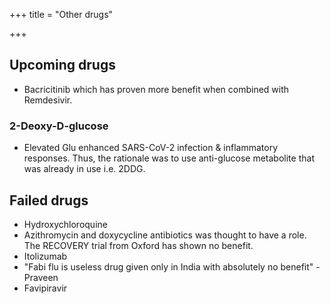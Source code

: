 +++
title = "Other drugs"

+++
## Upcoming drugs
- Bacricitinib which has proven more benefit when combined with Remdesivir.

### 2-Deoxy-D-glucose
- Elevated Glu enhanced SARS-CoV-2 infection & inflammatory responses. Thus, the rationale was to use anti-glucose metabolite that was already in use i.e. 2DDG.
 
## Failed drugs
- Hydroxychloroquine
- Azithromycin and doxycycline antibiotics was thought to have a role. The RECOVERY trial from Oxford has shown no benefit.
- Itolizumab
- "Fabi flu is useless drug given only in India with absolutely no benefit" - Praveen
- Favipiravir
